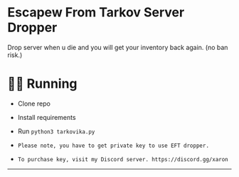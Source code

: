 # Escapew From Tarkov Server Dropper
Drop server when u die and you will get your inventory back again. (no ban risk.)


# 🏃‍♀️ Running

-   Clone repo
-   Install requirements
-   Run `python3 tarkovika.py`

-  `Please note, you have to get private key to use EFT dropper.`
-  `To purchase key, visit my Discord server. https://discord.gg/xaron`
****
